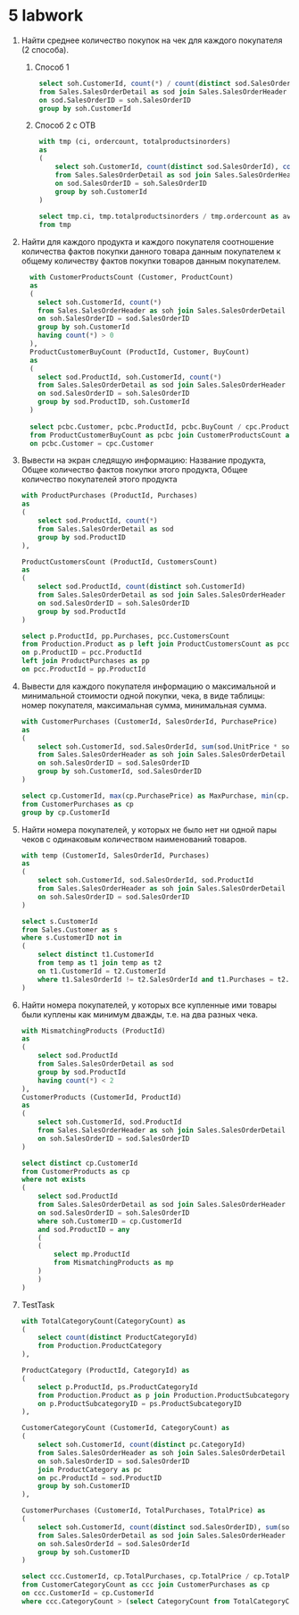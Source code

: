 # 5 labwork

1.  Найти среднее количество покупок на чек для каждого покупателя (2 способа).
    1. Способ 1
       ``` sql
        select soh.CustomerId, count(*) / count(distinct sod.SalesOrderId) as 'avg'
        from Sales.SalesOrderDetail as sod join Sales.SalesOrderHeader as soh
        on sod.SalesOrderID = soh.SalesOrderID
        group by soh.CustomerId
       ```
    2. Способ 2 с ОТВ
       ``` sql
        with tmp (ci, ordercount, totalproductsinorders)
        as
        (
        	select soh.CustomerId, count(distinct sod.SalesOrderId), count(*)
        	from Sales.SalesOrderDetail as sod join Sales.SalesOrderHeader as soh
        	on sod.SalesOrderID = soh.SalesOrderID
        	group by soh.CustomerId
        )
        
        select tmp.ci, tmp.totalproductsinorders / tmp.ordercount as avgproducts
        from tmp
       ```
2. Найти для каждого продукта и каждого покупателя соотношение количества 
фактов покупки данного товара данным покупателем к общему количеству 
фактов покупки товаров данным покупателем.
    ``` sql
      with CustomerProductsCount (Customer, ProductCount)
      as
      (
      	select soh.CustomerId, count(*)
      	from Sales.SalesOrderHeader as soh join Sales.SalesOrderDetail as sod
      	on soh.SalesOrderID = sod.SalesOrderID
      	group by soh.CustomerId
        having count(*) > 0
      ),
      ProductCustomerBuyCount (ProductId, Customer, BuyCount)
      as
      (
      	select sod.ProductId, soh.CustomerId, count(*)
      	from Sales.SalesOrderDetail as sod join Sales.SalesOrderHeader as soh
      	on sod.SalesOrderID = soh.SalesOrderID
      	group by sod.ProductID, soh.CustomerId
      )
      
      select pcbc.Customer, pcbc.ProductId, pcbc.BuyCount / cpc.ProductCount as res
      from ProductCustomerBuyCount as pcbc join CustomerProductsCount as cpc
      on pcbc.Customer = cpc.Customer
    ```

3. Вывести на экран следящую информацию: Название продукта, Общее 
количество фактов покупки этого продукта, Общее количество покупателей 
этого продукта
    ``` sql
    with ProductPurchases (ProductId, Purchases)
    as
    (
        select sod.ProductId, count(*)
        from Sales.SalesOrderDetail as sod
        group by sod.ProductID
    ),
    
    ProductCustomersCount (ProductId, CustomersCount)
    as
    (
        select sod.ProductId, count(distinct soh.CustomerId)
        from Sales.SalesOrderDetail as sod join Sales.SalesOrderHeader as soh
        on sod.SalesOrderID = soh.SalesOrderID
        group by sod.ProductId
    )
    
    select p.ProductId, pp.Purchases, pcc.CustomersCount
    from Production.Product as p left join ProductCustomersCount as pcc 
    on p.ProductID = pcc.ProductId
    left join ProductPurchases as pp
    on pcc.ProductId = pp.ProductId
    ```

4.  Вывести для каждого покупателя информацию о максимальной и минимальной 
стоимости одной покупки, чека, в виде таблицы: номер покупателя, 
максимальная сумма, минимальная сумма.
    ``` sql
    with CustomerPurchases (CustomerId, SalesOrderId, PurchasePrice)
    as
    (
    	select soh.CustomerId, sod.SalesOrderId, sum(sod.UnitPrice * sod.OrderQty)
    	from Sales.SalesOrderHeader as soh join Sales.SalesOrderDetail as sod
    	on soh.SalesOrderID = sod.SalesOrderID
    	group by soh.CustomerId, sod.SalesOrderID
    )
    
    select cp.CustomerId, max(cp.PurchasePrice) as MaxPurchase, min(cp.PurchasePrice) as MinPurchase
    from CustomerPurchases as cp
    group by cp.CustomerId
    ```

5. Найти номера покупателей, у которых не было нет ни одной пары чеков с 
одинаковым количеством наименований товаров.
    ``` sql
    with temp (CustomerId, SalesOrderId, Purchases)
    as
    (
    	select soh.CustomerId, sod.SalesOrderId, sod.ProductId
    	from Sales.SalesOrderHeader as soh join Sales.SalesOrderDetail as sod
    	on soh.SalesOrderID = sod.SalesOrderID
    )
    
    select s.CustomerId
    from Sales.Customer as s
    where s.CustomerID not in
    (
    	select distinct t1.CustomerId
    	from temp as t1 join temp as t2
    	on t1.CustomerId = t2.CustomerId
    	where t1.SalesOrderId != t2.SalesOrderId and t1.Purchases = t2.Purchases
    )
    ```

6. Найти номера покупателей, у которых все купленные ими товары были 
куплены как минимум дважды, т.е. на два разных чека.
    ``` sql
    with MismatchingProducts (ProductId)
    as
    (
    	select sod.ProductId
    	from Sales.SalesOrderDetail as sod
    	group by sod.ProductId
    	having count(*) < 2
    ),
    CustomerProducts (CustomerId, ProductId)
    as
    (
    	select soh.CustomerId, sod.ProductId
    	from Sales.SalesOrderHeader as soh join Sales.SalesOrderDetail as sod
    	on soh.SalesOrderID = sod.SalesOrderID
    )
    
    select distinct cp.CustomerId
    from CustomerProducts as cp
    where not exists
    (
    	select sod.ProductId
    	from Sales.SalesOrderDetail as sod join Sales.SalesOrderHeader as soh
    	on sod.SalesOrderID = soh.SalesOrderID
    	where soh.CustomerID = cp.CustomerId 
    	and sod.ProductID = any 
    	(
    	(
    		select mp.ProductId
    		from MismatchingProducts as mp
    	)
    	)
    )
    ```

7. TestTask
    ``` sql
    with TotalCategoryCount(CategoryCount) as
    (
    	select count(distinct ProductCategoryId)
    	from Production.ProductCategory
    ),
    
    ProductCategory (ProductId, CategoryId) as
    (
    	select p.ProductId, ps.ProductCategoryId
    	from Production.Product as p join Production.ProductSubcategory as ps
    	on p.ProductSubcategoryID = ps.ProductSubcategoryID
    ),
    
    CustomerCategoryCount (CustomerId, CategoryCount) as 
    (
    	select soh.CustomerId, count(distinct pc.CategoryId)
    	from Sales.SalesOrderHeader as soh join Sales.SalesOrderDetail as sod
    	on soh.SalesOrderID = sod.SalesOrderID
    	join ProductCategory as pc
    	on pc.ProductId = sod.ProductID
    	group by soh.CustomerID
    ),
    
    CustomerPurchases (CustomerId, TotalPurchases, TotalPrice) as 
    (
    	select soh.CustomerId, count(distinct sod.SalesOrderID), sum(sod.UnitPrice * sod.OrderQty)
    	from Sales.SalesOrderDetail as sod join Sales.SalesOrderHeader as soh
    	on soh.SalesOrderId = sod.SalesOrderId
    	group by soh.CustomerID
    )
    
    select ccc.CustomerId, cp.TotalPurchases, cp.TotalPrice / cp.TotalPurchases
    from CustomerCategoryCount as ccc join CustomerPurchases as cp
    on ccc.CustomerId = cp.CustomerId
    where ccc.CategoryCount > (select CategoryCount from TotalCategoryCount) / 2
    ```


